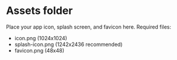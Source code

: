 # Assets folder

Place your app icon, splash screen, and favicon here.
Required files:
- icon.png (1024x1024)
- splash-icon.png (1242x2436 recommended)
- favicon.png (48x48)
